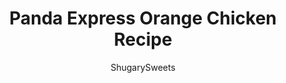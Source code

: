---
layout: ../../layouts/MarkdownPostLayout.astro
title: Panda Express Orange Chicken Recipe
author: ShugarySweets
pubDate: 2019-01-15
description: "Copycat Panda Express Orange Chicken Recipe. Crispy chicken in a sweet and tangy glaze, perfect for weeknight dinners!"
image_url: https://www.shugarysweets.com/wp-content/uploads/2011/03/orange-chicken-10.jpg
tags: ["Main Dish","Asian"]
calories: 433
protein: 36
carbohydrates: 41
fats: 13
fiber: 1
ingredients: ["2 pounds boneless skinless chicken, cut bite size","1 large egg","1 1/2 teaspoon kosher salt","1/2 teaspoon white pepper","2 cups plus 2 Tablespoons vegetable oil, for frying","1 cup cornstarch","1/2 cup all-purpose flour","1 teaspoon ground ginger","2 cloves garlic, pressed","1/2 teaspoon crushed red pepper","1/4 cup green onion, chopped","1/2 teaspoon sesame oil","2 Tablespoons soy sauce","1/4 cup soy sauce","1/4 cup water","1/3 cup light brown sugar, packed","1/3 cup granulated sugar","1/2 cup orange juice","2 Tablespoons white vinegar","2 Tablespoons cornstarch","1/2 cup cold water"]
serves: 8
time: "40 minutes"
prepTime: "20 minutes"
instructions: ["Mix egg, salt, white pepper and 2 Tbsp vegetable oil in a bowl. In another bowl mix cornstarch and flour. Coat bite size pieces of chicken first in egg mixture then in flour mixture.","Heat 2 cups of vegetable oil in stainless skillet (you will need enough to fill skillet about 1/2 inch deep-or use a fry daddy). Fry chicken in oil until completely cooked, several minutes each side. Remove chicken into serving bowl. Drain all but 2 Tbsp oil.","To remaining 2 Tbsp vegetable fryer oil, heat ginger, garlic, red pepper, green onion, sesame oil and 2 Tbsp soy sauce. Heat for 2-3 minutes, until onions soften.","In small bowl, mix 1/4 cup soy, 1/4 cup water, sugars, orange juice and vinegar. Add to onion mixture in skillet. Bring to a boil. Mix cornstarch and cold water in small bowl. Add to boiling mixture and return to boil until thickened.","Pour hot glaze over chicken, mix and serve with white rice! Garnish with green onions slices if desired. ENJOY."]
nutrition: ["433 calories","41 grams carbohydrates","124 milligrams cholesterol","13 grams fat","1 grams fiber","36 grams protein","3 grams saturated fat","1206 grams sodium","17 grams sugar","0 grams trans fat","9 grams unsaturated fat"]
---